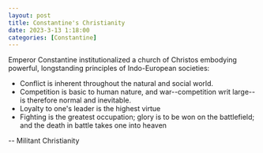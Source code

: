 ```yaml
---
layout: post
title: Constantine's Christianity
date: 2023-3-13 1:18:00
categories: [Constantine]
---
```


Emperor Constantine institutionalized a church of Christos embodying powerful, longstanding principles of Indo-European societies:

- Conflict is inherent throughout the natural and social world.
- Competition is basic to human nature, and war--competition writ large--is therefore normal and inevitable.
- Loyalty to one's leader is the highest virtue
- Fighting is the greatest occupation; glory is to be won on the battlefield; and the death in battle takes one into heaven

-- Militant Christianity